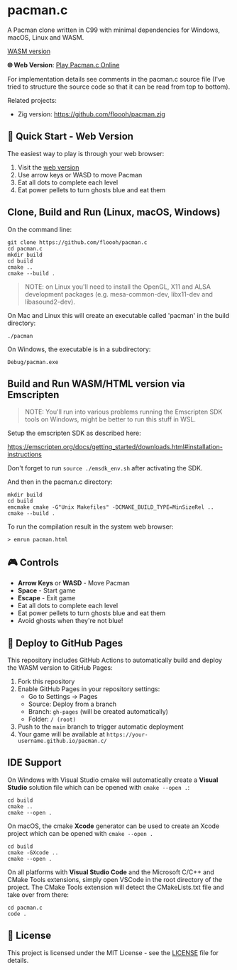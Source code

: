 # pacman.c 

A Pacman clone written in C99 with minimal dependencies for Windows, macOS, Linux and WASM.

[WASM version](https://floooh.github.io/pacman.c/pacman.html)

**🌐 Web Version**: [Play Pacman.c Online](https://your-username.github.io/pacman.c/)

For implementation details see comments in the pacman.c source file (I've tried
to structure the source code so that it can be read from top to bottom).

Related projects:

- Zig version: https://github.com/floooh/pacman.zig

## 🚀 Quick Start - Web Version

The easiest way to play is through your web browser:

1. Visit the [web version](https://your-username.github.io/pacman.c/)
2. Use arrow keys or WASD to move Pacman
3. Eat all dots to complete each level
4. Eat power pellets to turn ghosts blue and eat them

## Clone, Build and Run (Linux, macOS, Windows)

On the command line:

```
git clone https://github.com/floooh/pacman.c
cd pacman.c
mkdir build
cd build
cmake ..
cmake --build .
```

> NOTE: on Linux you'll need to install the OpenGL, X11 and ALSA development packages (e.g. mesa-common-dev, libx11-dev and libasound2-dev).

On Mac and Linux this will create an executable called 'pacman'
in the build directory:

```
./pacman
```

On Windows, the executable is in a subdirectory:

```
Debug/pacman.exe
```

## Build and Run WASM/HTML version via Emscripten

> NOTE: You'll run into various problems running the Emscripten SDK tools on Windows, might be better to run this stuff in WSL.

Setup the emscripten SDK as described here:

https://emscripten.org/docs/getting_started/downloads.html#installation-instructions

Don't forget to run ```source ./emsdk_env.sh``` after activating the SDK.

And then in the pacman.c directory:

```
mkdir build
cd build
emcmake cmake -G"Unix Makefiles" -DCMAKE_BUILD_TYPE=MinSizeRel ..
cmake --build .
```

To run the compilation result in the system web browser:

```
> emrun pacman.html
```

## 🎮 Controls

- **Arrow Keys** or **WASD** - Move Pacman
- **Space** - Start game
- **Escape** - Exit game
- Eat all dots to complete each level
- Eat power pellets to turn ghosts blue and eat them
- Avoid ghosts when they're not blue!

## 🚀 Deploy to GitHub Pages

This repository includes GitHub Actions to automatically build and deploy the WASM version to GitHub Pages:

1. Fork this repository
2. Enable GitHub Pages in your repository settings:
   - Go to Settings → Pages
   - Source: Deploy from a branch
   - Branch: `gh-pages` (will be created automatically)
   - Folder: `/ (root)`
3. Push to the `main` branch to trigger automatic deployment
4. Your game will be available at `https://your-username.github.io/pacman.c/`

## IDE Support

On Windows with Visual Studio cmake will automatically create a **Visual Studio** solution file which can be opened with ```cmake --open .```:
```
cd build
cmake ..
cmake --open .
```

On macOS, the cmake **Xcode** generator can be used to create an
Xcode project which can be opened with ```cmake --open .```
```
cd build
cmake -GXcode ..
cmake --open .
```

On all platforms with **Visual Studio Code** and the Microsoft C/C++ and
CMake Tools extensions, simply open VSCode in the root directory of the
project. The CMake Tools extension will detect the CMakeLists.txt file and
take over from there:
```
cd pacman.c
code .
```

## 📝 License

This project is licensed under the MIT License - see the [LICENSE](LICENSE) file for details.
